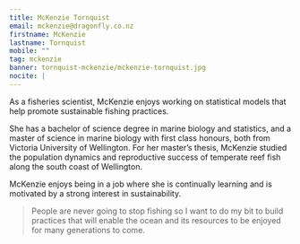 ```yaml
---
title: McKenzie Tornquist
email: mckenzie@dragonfly.co.nz
firstname: McKenzie
lastname: Tornquist
mobile: ""
tag: mckenzie
banner: tornquist-mckenzie/mckenzie-tornquist.jpg
nocite: |
---
```


As a fisheries scientist, McKenzie enjoys working on statistical models that help promote sustainable fishing practices.

<!--more-->

She has a bachelor of science degree in marine biology and statistics, and a master of science in marine biology with first class honours, both from Victoria University of Wellington. For her master’s thesis, McKenzie studied the population dynamics and reproductive success of temperate reef fish along the south coast of Wellington.

McKenzie enjoys being in a job where she is continually learning and is motivated by a strong interest in sustainability.

> People are never going to stop fishing so I want to do my bit to build practices that will enable the ocean and its resources to be enjoyed for many generations to come.

